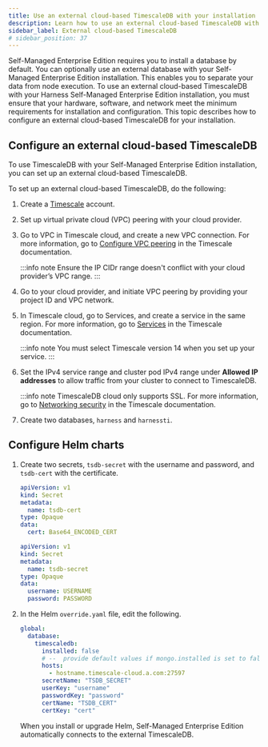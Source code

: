 ```yaml
---
title: Use an external cloud-based TimescaleDB with your installation
description: Learn how to use an external cloud-based TimescaleDB with Self-Managed Enterprise Edition installations.
sidebar_label: External cloud-based TimescaleDB
# sidebar_position: 37
---
```


Self-Managed Enterprise Edition requires you to install a database by default. You can optionally use an external database with your Self-Managed Enterprise Edition installation. This enables you to separate your data from node execution. To use an external cloud-based TimescaleDB with your Harness Self-Managed Enterprise Edition installation, you must ensure that your hardware, software, and network meet the minimum requirements for installation and configuration. This topic describes how to configure an external cloud-based TimescaleDB for your installation.

## Configure an external cloud-based TimescaleDB

To use TimescaleDB with your Self-Managed Enterprise Edition installation, you can set up an external cloud-based TimescaleDB.

To set up an external cloud-based TimescaleDB, do the following:

1. Create a [Timescale](https://portal.managed.timescale.com/login) account.

2. Set up virtual private cloud (VPC) peering with your cloud provider. 

3. Go to VPC in Timescale cloud, and create a new VPC connection. For more information, go to [Configure VPC peering](https://docs.timescale.com/mst/latest/vpc-peering/vpc-peering/) in the Timescale documentation.

   :::info note
   Ensure the IP CIDr range doesn't conflict with your cloud provider’s VPC range.
   :::

4. Go to your cloud provider, and initiate VPC peering by providing your project ID and VPC network.

5. In Timescale cloud, go to Services, and create a service in the same region. For more information, go to [Services](https://docs.timescale.com/mst/latest/about-mst/#services) in the Timescale documentation.

   :::info note
   You must select Timescale version 14 when you set up your service.
   :::

6. Set the IPv4 service range and cluster pod IPv4 range under **Allowed IP addresses** to allow traffic from your cluster to connect to TimescaleDB.

   :::info note
   TimescaleDB cloud only supports SSL. For more information, go to [Networking security](https://docs.timescale.com/use-timescale/latest/security/overview/#networking-security) in the Timescale documentation.

7. Create two databases, `harness` and `harnessti`.

## Configure Helm charts

1. Create two secrets, `tsdb-secret` with the username and password, and `tsdb-cert` with the certificate.

   ```yaml
   apiVersion: v1
   kind: Secret
   metadata:
     name: tsdb-cert
   type: Opaque
   data:
     cert: Base64_ENCODED_CERT
   ```

   ```yaml
   apiVersion: v1
   kind: Secret
   metadata:
     name: tsdb-secret
   type: Opaque
   data:
     username: USERNAME
     password: PASSWORD
   ```

2. In the Helm `override.yaml` file, edit the following.

   ```yaml
   global:
     database:
       timescaledb:
         installed: false
         # --  provide default values if mongo.installed is set to false
         hosts:
           - hostname.timescale-cloud.a.com:27597
         secretName: "TSDB_SECRET"
         userKey: "username"
         passwordKey: "password"
         certName: "TSDB_CERT"
         certKey: "cert"
    ```

   When you install or upgrade Helm, Self-Managed Enterprise Edition automatically connects to the external TimescaleDB.
